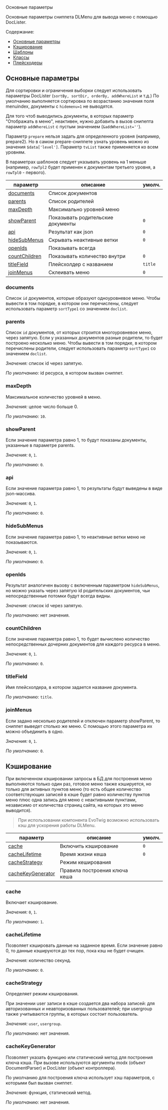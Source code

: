 Основные параметры

Основные параметры cниппета DLMenu для вывода меню с помощью DocLister.

Содержание:

- [Основные параметры](#params)
- [Кэширование](#cache)
- [Шаблоны](#templates)
- [Классы](#classes)
- [Плейсходеры](#placeholders)

## <a name="params"></a> Основные параметры

Для сортировки и ограничения выборки следует использовать параметры DocLister (`sortBy, sortDir, orderBy, addWhereList` и т.д.) По умолчанию выполняется сортировка по возрастанию значения поля menuindex, документы с `hidemenu=1` не выводятся.

Для того чтоб выводились документы, в которых параметр "Отображать в меню", неактивен, нужно добавить в вызов снипепта параметр `addWhereList` с пустым значением (`&addWhereList=''`).

Параметр `prepare` нельзя задать для определенного уровня (например, prepare2). Но в самом prepare-сниппете узнать уровень можно из значения `$data['level']`. Параметр `tvList` также применяется ко всем уровням.

В параметрах шаблонов следует указывать уровень на 1 меньше (например, `rowTpl2` будет применен к документам третьего уровня, а `rowTpl0` - первого).

| параметр                              | описание                          | умолч.  |
| ------------------------------------- | --------------------------------- | ------- |
| [documents](#param_documents)         | Список документов                 |         |
| [parents](#param_parents)             | Список родителей                  |         |
| [maxDepth](#param_maxdepth)           | Максимально уровней меню          |         |
| [showParent](#param_showparent)       | Показывать родительские документы | `0`     |
| [api](#param_api)                     | Результат как json                | `0`     |
| [hideSubMenus](#param_hidesubmenus)   | Скрывать неактивные ветки         | `0`     |
| [openIds](#param_openids)             | Показывать всегда                 |         |
| [countChildren](#param_countchildren) | Показывать количество внутри      | `0`     |
| [titleField](#param_titlefield)       | Плейсхолдер с названием           | `title` |
| [joinMenus](#param_joinmenus)         | Склеивать меню                    | `0`     |

### <a name="param_documents"></a> documents

Список `id` документов, которые образуют одноуровневое меню. Чтобы вывести в том порядке, в котором они перечислены, следует использовать параметр `sortType1` со значением `doclist`.

### <a name="param_parents"></a> parents

Список `id` документов, от которых строится многоуровневое меню, через запятую. Если у указанных документов разные родители, то будет построено несколько меню. Чтобы вывести в том порядке, в котором перечислены родители, следует использовать параметр `sortType1` со значением `doclist`.

_Значения:_ список id через запятую.

_По умолчанию:_ id ресурса, в котором вызван сниппет.

### <a name="param_maxdepth"></a> maxDepth

Максимальное количество уровней в меню.

_Значения:_ целое число больше 0.

_По умолчанию:_ `10`.

### <a name="param_maxparent"></a> showParent

Если значение параметра равно 1, то будут показаны документы, указанные в параметре parents.

_Значения:_ `0`, `1`.

_По умолчанию:_ `0`.

### <a name="param_api"></a> api

Если значение параметра равно 1, то результаты будут выведены в виде json-массива.

_Значения:_ `0`, `1`.

_По умолчанию:_ `0`.

### <a name="param_hidesubmenus"></a> hideSubMenus

Если значение параметра равно 1, то неактивные ветки меню не показываются.

_Значения:_ `0`, `1`.

_По умолчанию:_ `0`.

### <a name="param_openids"></a> openIds

Результат аналогичен вызову с включенным параметром `hideSubMenus`, но можно указать через запятую id родительских документов, чьи непосредственные потомки будут всегда видны.

_Значения:_ список id через запятую.

_По умолчанию:_ нет значения.

### <a name="param_countchildren"></a> countChildren

Если значение параметра равно 1, то будет вычислено количество непосредственных дочерних документов для каждого ресурса в меню.

_Значения:_ `0`, `1`.

_По умолчанию:_ `0`.

### <a name="param_titlefield"></a> titleField

Имя плейсхолдера, в котором задается название документа.

_По умолчанию:_ `title`.

### <a name="param_joinmenus"></a> joinMenus

Если задано несколько родителей и отключен параметр showParent, то сниппет выведет столько же меню. С помощью этого параметра их можно объединить в одно.

_Значения:_ `0`, `1`.

_По умолчанию:_ `0`.

## <a name="cache"></a> Кэширование

При включенном кэшировании запросы в БД для построения меню выполняются только один раз, готовое меню также кэшируется, но только для активных пунктов меню (то есть общее количество соответствующих записей в кэше будет равно количеству пунктов меню плюс одна запись для меню с неактивными пунктами, независимо от количества страниц сайта, на которых это меню выводится).

> При использовании компонента EvoTwig возможно использовать кэш для ускорения работы DLMenu.

| параметр                                      | описание                      | умолч. |
| --------------------------------------------- | ----------------------------- | ------ |
| [cache](#param_cache)                         | Включить кэширование          | `0`    |
| [cacheLifetime](#param_cachelifetime)         | Время жизни кеша              | `0`    |
| [cacheStrategy](#param_cachestrategy)         | Режим кеширования             |        |
| [cacheKeyGenerator](#param_cachekeygenerator) | Правила построения ключа кеша |        |

### <a name="param_cache"></a> cache

Включает кэширование.

_Значения:_ `0`, `1`.

_По умолчанию:_ `1`.

### <a name="param_cachelifetime"></a> cacheLifetime

Позволяет кэшировать данные на заданное время. Если значение равно 0, то данные кэшируются до тех пор, пока кэш не будет очищен.

_Значения:_ количество секунд.

_По умолчанию:_ `0`.

### <a name="param_cachestrategy"></a> cacheStrategy

Определяет режим кэширования.

При значении user записи в кэше создается два набора записей: для авторизованных и неавторизованных пользователей; при usergroup также учитываются группы, в которых состоит пользователь.

_Значения:_ `user`, `usergroup`.

_По умолчанию:_ нет значения.

### <a name="param_cachekeygenerator"></a> cacheKeyGenerator

Позволяет указать функцию или статический метод для построения ключа кэша. При вызове используются аргументы modx (объект DocumentParser) и DocLister (объект контроллера).

По умолчанию для построения ключа использует хэш параметров, с которыми был вызван сниппет.

_Значения:_ функция, статический метод.

_По умолчанию:_ нет значения.
